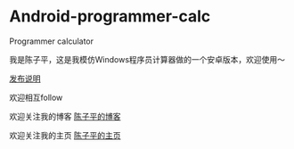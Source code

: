 # Android-programmer-calc
Programmer calculator

我是陈子平，这是我模仿Windows程序员计算器做的一个安卓版本，欢迎使用～

[发布说明](http://www.chenziping.cf/blog/wordpress/2016/02/15/programmer-calc/)  

欢迎相互follow

欢迎关注我的博客 [陈子平的博客](http://www.chenziping.cf/blog/wordpress/)  

欢迎关注我的主页 [陈子平的主页](http://www.chenziping.cf/)  
